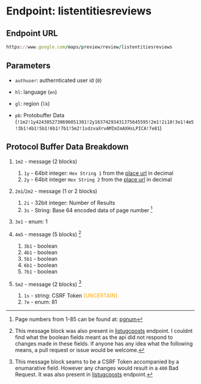# Endpoint: listentitiesreviews

## Endpoint URL
```ruby
https://www.google.com/maps/preview/review/listentitiesreviews
```

## Parameters
- `authuser`: authernticated user id (`0`)

- `hl`: language (`en`)

- `gl`: region (`lk`)

- `pb`: Protobuffer Data  (`!1m2!1y4243052730696051301!2y16374293431375645595!2m1!2i10!3e1!4m5!3b1!4b1!5b1!6b1!7b1!5m2!1sdzvaXrvAMImImAXHsLPICA!7e81`)


## Protocol Buffer Data Breakdown

1. `1m2` - message (2 blocks)
    1. `1y` - 64bit integer: `Hex String 1` from the [place url](https://github.com/YasogaN/google-maps-review-scraper/blob/main/docs/urls/place.md#protcol-buffer-data-breakdown) in decimal
    2. `2y` - 64bit integer  `Hex String 2` from the [place url](https://github.com/YasogaN/google-maps-review-scraper/blob/main/docs/urls/place.md#protcol-buffer-data-breakdown) in decimal

2. `2m1`/`2m2` - message (1 or 2 blocks)
    1. `2i` - 32bit integer: Number of Results
    2. `3s` - String: Base 64 encoded data of page number [^1]

3. `3e1` - enum: 1 

4. `4m5` - message (5 blocks) [^2]
    1. `3b1` - boolean
    2. `4b1` - boolean
    3. `5b1` - boolean
    4. `6b1` - boolean
    5. `7b1` - boolean

5. `5m2` - message (2 blocks) [^3]
    1. `1s` - string: CSRF Token <span style="color:orange">[UNCERTAIN]</span>
    2. `7e` - enum: 81


[^1]: Page numbers from 1-85 can be found at: [pgnum](/pgnum)

[^2]:This message block was also present in [listugcposts](https://github.com/YasogaN/google-maps-review-scraper/blob/main/docs/endpoints/listugcposts.md) endpoint. I couldnt find what the boolean fields meant as the api did not respond to changes made in these fields. If anyone has any idea what the following means, a pull request or issue would be welcome.

[^3]:This message block seams to be a CSRF Token accompanied by a enumarative field. However any changes would result in a `400` Bad Request. It was also present in [listugcposts](https://github.com/YasogaN/google-maps-review-scraper/blob/main/docs/endpoints/listugcposts.md) endpoint.